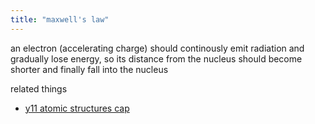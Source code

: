 ```yaml
---
title: "maxwell's law"
---
```


an electron (accelerating charge) should continously emit radiation and gradually lose energy, so its distance from the nucleus should become shorter and finally fall into the nucleus

related things

- [y11 atomic structures cap](notes/archive/AEold/chemistry/lessonnotes/ATOMIC-STRUCTURES.md)

